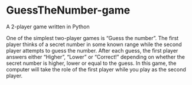 # GuessTheNumber-game
A 2-player game written in Python

One of the simplest two-player games is “Guess the number”. The first player thinks of a secret number in some known range while the second player attempts to guess the number. After each guess, the first player answers either “Higher”, “Lower” or “Correct!” depending on whether the secret number is higher, lower or equal to the guess. In this game, the computer will take the role of the first player while you play as the second player.

